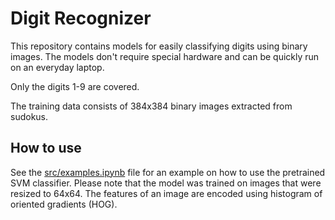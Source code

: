 # Digit Recognizer

This repository contains models for easily classifying digits using binary images. The models don't require special hardware and can be quickly run on an everyday laptop.

Only the digits 1-9 are covered.

The training data consists of 384x384 binary images extracted from sudokus.

## How to use

See the [src/examples.ipynb](https://github.com/andrinmeier/digit-recognizer/blob/main/src/examples.ipynb) file for an example on how to use the pretrained SVM classifier.
Please note that the model was trained on images that were resized to 64x64.
The features of an image are encoded using histogram of oriented gradients (HOG).
